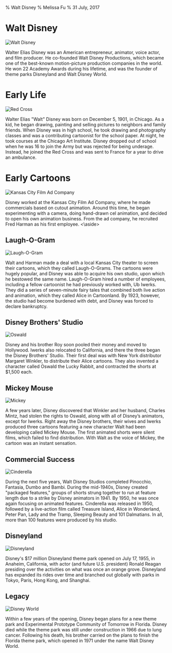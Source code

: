 % Walt Disney
% Melissa Fu
% 31 July, 2017

# Walt Disney

![Walt Disney](https://flavorwire.files.wordpress.com/2015/12/disney1.jpg)
<aside class="notes">
Walter Elias Disney was an American entrepreneur, animator, voice actor, and film producer. He co-founded Walt Disney Productions, which became one of the best-known motion-picture production companies in the world. He won 22 Academy Awards during his lifetime, and was the founder of theme parks Disneyland and Walt Disney World.
</aside>

# Early Life

![Red Cross](http://d1xgwawrm1fpry.cloudfront.net/wp-content/uploads/2016/12/07160215/31.jpg)
<aside class="notes">
Walter Elias "Walt" Disney was born on December 5, 1901, in Chicago. As a kid, he began drawing, painting and selling pictures to neighbors and family friends. When Disney was in high school, he took drawing and photography classes and was a contributing cartoonist for the school paper. At night, he took courses at the Chicago Art Institute. Disney dropped out of school when he was 16 to join the Army but was rejected for being underage. Instead, he joined the Red Cross and was sent to France for a year to drive an ambulance.
</aside>

# Early Cartoons

![Kansas City Film Ad Company](http://shsmo.org/historicmissourians/name/d/disney/images/large/disneyfilmadservice.jpg)
<aside class="notes">
Disney worked at the Kansas City Film Ad Company, where he made commercials based on cutout animation. Around this time, he began experimenting with a camera, doing hand-drawn cel animation, and decided to open his own animation business. From the ad company, he recruited Fred Harman as his first employee. 
<\aside>

# Laugh-O-Gram

![Laugh-O-Gram](http://www.yesterland.com/images-missouri/laughogram_title.jpg)
<aside class="notes">
Walt and Harman made a deal with a local Kansas City theater to screen their cartoons, which they called Laugh-O-Grams. The cartoons were hugely popular, and Disney was able to acquire his own studio, upon which he bestowed the same name. Laugh-O-Gram hired a number of employees, including a fellow cartoonist he had previously worked with, Ub Iwerks. They did a series of seven-minute fairy tales that combined both live action and animation, which they called Alice in Cartoonland. By 1923, however, the studio had become burdened with debt, and Disney was forced to declare bankruptcy.
</aside>

# Disney Brothers' Studio

![Oswald](http://mbadbkweb.famp-art.com/wp-content/uploads/2011/11/Oswald.jpg)
<aside class="notes">
Disney and his brother Roy soon pooled their money and moved to Hollywood. Iwerks also relocated to California, and there the three began the Disney Brothers' Studio. Their first deal was with New York distributor Margaret Winkler, to distribute their Alice cartoons. They also invented a character called Oswald the Lucky Rabbit, and contracted the shorts at $1,500 each.
</aside>

# Mickey Mouse

![Mickey](http://sites.lafayette.edu/fams101-sp15/files/2015/03/yHtAWRPQUqK3uWHhdgX56j8NwcI.jpg)
<aside class="notes">
A few years later, Disney discovered that Winkler and her husband, Charles Mintz, had stolen the rights to Oswald, along with all of Disney’s animators, except for Iwerks. Right away the Disney brothers, their wives and Iwerks produced three cartoons featuring a new character Walt had been developing called Mickey Mouse. The first animated shorts were silent films, which failed to find distribution. With Walt as the voice of Mickey, the cartoon was an instant sensation.
</aside>

# Commercial Success

![Cinderella](http://s3.r29static.com//bin/entry/2f1/x,80/1384232/image.jpg)
<aside class="notes">
 During the next five years, Walt Disney Studios completed Pinocchio, Fantasia, Dumbo and Bambi.  During the mid-1940s, Disney created "packaged features," groups of shorts strung together to run at feature length due to a strike by Disney animators in 1941. By 1950, he was once again focusing on animated features. Cinderella was released in 1950, followed by a live-action film called Treasure Island, Alice in Wonderland, Peter Pan, Lady and the Tramp, Sleeping Beauty and 101 Dalmatians. In all, more than 100 features were produced by his studio.</aside>

# Disneyland

![Disneyland](https://secure.parksandresorts.wdpromedia.com/resize/mwImage/1/900/360/75/wdpromedia.disney.go.com/media/wdpro-assets/dlr/parks-and-tickets/destinations/disneyland-park/disneyland-00-full.jpg?15052013102112)
<aside class="notes">
Disney's $17 million Disneyland theme park opened on July 17, 1955, in Anaheim, California, with actor (and future U.S. president) Ronald Reagan presiding over the activities on what was once an orange grove. Disneyland has expanded its rides over time and branched out globally with parks in Tokyo, Paris, Hong Kong, and Shanghai.
</aside>

# Legacy

![Disney World](http://cdn-image.travelandleisure.com/sites/default/files/styles/1600x1000/public/disney-world-secrets1215.jpg?itok=cOQF3rHq)
<aside class="notes">
Within a few years of the opening, Disney began plans for a new theme park and Experimental Prototype Community of Tomorrow in Florida. Disney died while the theme park was still under construction in 1966 due to lung cancer. Following his death, his brother carried on the plans to finish the Florida theme park, which opened in 1971 under the name Walt Disney World.
</aside>




